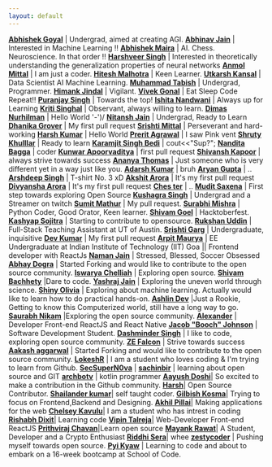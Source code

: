 ```yaml
---
layout: default
---
```

**[Abhishek Goyal](https://github.com/ABHISHEK-G0YAL)** | Undergrad, aimed at creating AGI.
**[Abhinav Jain](https://github.com/abhinavjain12)** | Interested in Machine Learning !!
**[Abhishek Maira](https://github.com/AbhishekMaira10)** | AI. Chess. Neuroscience. In that order !!
**[Harshveer Singh](https://github.com/llStringll)** | Interested in theoretically understanding the generalization properties of neural networks
**[Anmol Mittal](https://github.com/pulins222)** | I am just a coder.
**[Hitesh Malhotra](https://github.com/CodeWithHitesh)** | Keen Learner.
**[Utkarsh Kansal](https://github.com/utkarshkansal17)** | Data Scientist AI Machine Learning.
**[Muhammad Tabish](https://github.com/mtabishk)** | Undergrad, Programmer.
**[Himank Jindal](https://github.com/himankjindal)** | Vigilant.
**[Vivek Gonal](https://github.com/VivekGonal)** | Eat Sleep Code Repeat!!
**[Puranjay Singh](https://github.com/purjaysin)** | Towards the top!
**[Ishita Nandwani](https://github.com/ishita4416)** | Always up for Learning
**[Kriti Singhal](https://github.com/Kriti-bit)** | Observant, always willing to learn.
**[Dimas Nurhilman](https://github.com/dimzt/)** | Hello World '-')/
**[Nitansh Jain](https://github.com/nitanshjain)** | Undergrad, Ready to Learn
**[Dhanika Grover](https://github.com/dhanika08)** | My first pull request
**[Srishti Mittal](https://github.com/Chia2712)** | Perseverant and hard-working
**[Harsh Kumar](https://github.com/TheHarshCoder)** | Hello World
**[Prerit Agrawal](https://github.com/preritagrawal)** | I saw Pink vent
**[Shruty Khulllar](https://github.com/shruty-khullar)** | Ready to learn
**[Karamjit Singh Bedi](https://github.com/why-kj-why)** | cout<<"Sup?";
**[Nandita Bagga](https://github.com/Nandita-Bagga)** | coder
**[Kunwar Apoorvaditya](https://github.com/kunwar-code)** | first pull request
**[Shivansh Kapoor](https://github.com/kapoor2902)** | always strive towards success
**[Ananya Thomas](https://github.com/ananyathomas)** | Just someone who is very different yet in a way just like you.
**[Adarsh Kumar](https://github.com/iamadarshk)** | bruh
**[Aryan Gupta](https://github.com/1611Aryan)** | ..
**[Arshdeep Singh](https://github.com/arshdeepsk)** | T-shirt No. 3 xD
**[Akshit Arora](https://github.com/akshit-wq)** | It's my first pull request
**[Divyansha Arora](https://github.com/divyansha-coder)** | It's my first pull request
**[Ches ter](https://github.com/saycheeseter)** | ..
**[Mudit Saxena](https://github.com/mudit2909)** | First step towards exploring Open Source
**[Kushagra Singh](https://github.com/perkymaster)** | Undergrad and a Streamer on twitch
**[Sumit Mathur](https://github.com/Mathur777)** | My pull request.
**[Surabhi Mishra](https://github.com/SurabhiMishra)** | Python Coder, Good Orator, Keen learner.
**[Shivam Goel](https://github.com/shiv-am117)** | Hacktoberfest.
**[Kashyap Sojitra](https://github.com/kashyap-sojitra)** | Starting to contribute to opensource.
**[Rukshan Uddin](https://github.com/rukshanuddin)** | Full-Stack Teaching Assistant at UT of Austin.
**[Srishti Garg](https://github.com/srishti73)** | Undergraduate, inquisitive
**[Dev Kumar](https://github.com/RaX-D)** | My first pull request
**[Arpit Maurya](https://github.com/arpitm859)** | EE Undergraduate at Indian Institute of Technology (IIT) Goa || Frontend developer with ReactJs
**[Naman Jain](https://github.com/namannjain)** | Stressed, Blessed, Soccer Obsessed
**[Abhay Dogra](https://github.com/ABDthePRO)** | Started Forking and would like to contribute to the open source community.
**[Iswarya Chelliah](https://github.com/iswarya-chelliah)** | Exploring open source.
**[Shivam Bachhety](https://github.com/shivambachhety)** |Dare to code.
**[Yashraj Jain](https://github.com/yashrajjain726)** | Exploring the uneven world through science.
**[Shiny Olivia](https://github.com/olivia26)** | Exploring about machine learning. Actually would like to learn how to do practical hands-on.
**[Ashlin Dev](https://github.com/Ashlin21dev)** |Just a Rookie, Getting to know this Computerized world, still have a long way to go.
**[Saurabh Nikam](https://github.com/saurabh-nikam)** |Exploring the open source community.
**[Alexander](https://github.com/ialexanderbrito)** | Developer Front-end ReactJS and React Native
**[Jacob "Booch" Johnson](https://github.com/Jacobtjohnson)** | Software Development Student.
**[Dashminder Singh](https://github.com/Dashminder-Singh)** | I like to code, exploring open source community.
**[ZE Falcon](https://github.com/Ze-Falcon)** | Strive towards success
**[Aakash aggarwal](https://github.com/asquaree)** | Started Forking and would like to contribute to the open source community.
**[LokeshR](https://github.com/lokeshrajgadkar)** | I am a student who loves coding & I'm trying to learn from Github.
**[SecSuperN0va](https://github.com/secsupernova)** | 
**[sachinbir](https://github.com/sachinbir)** | learning about open source and GIT
**[archbotv](https://github.com/archbotv/)** | kotlin programmer
**[Aayush Doshi](https://github.com/Aayush2610-git)**| So excited to make a contribution in the Github community. 
**[Harsh](https://github.com/harsh-jindal)**| Open Source Contributor.
**[Shailander kumar](https://github.com/sk013)**| self taught coder.
**[Gilbish Kosma](https://github.com/GilbishKosma)**| Trying to focus on Frontend,Backend and Designing.
**[Akhil Pillai](https://github.com/Akhil-Pillai)**| Making applications for the web
**[Chelsey Kavulu](https://github.com/chelseykavulu)**| I am a student who has intrest in coding 
**[Rishabh Dixit](https://github.com/devlearner011)**| Learning code
**[Vipin Talreja](https://github.com/Vipinnnn)**| Web-Developer Front-end ReactJS
**[Prithviraj Chavan](https://github.com/prithvirajvesit)**|Learn open source 
**[Mayank Rawat](https://github.com/MayankRawat06)**| A Student, Developer and a Crypto Enthusiast
**[Riddhi Sera](https://github.com/riddhisera)**| whee
**[zestycoder](https://github.com/zestycoder)** | Pushing myself towards open source.
**[Pyi Kyaw](https://github.com/burmanp)** | Learning to code and about to embark on a 16-week bootcamp at School of Code. 
